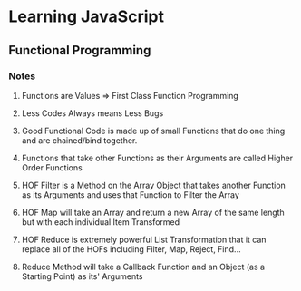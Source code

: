 # Learning JavaScript

## Functional Programming

### Notes

1. Functions are Values => First Class Function Programming
2. Less Codes Always means Less Bugs
3. Good Functional Code is made up of small Functions that do one thing and are chained/bind together.
4. Functions that take other Functions as their Arguments are called Higher Order Functions
5. HOF Filter is a Method on the Array Object that takes another Function as its Arguments and uses that Function to Filter the Array
6. HOF Map will take an Array and return a new Array of the same length but with each individual Item Transformed

7. HOF Reduce is extremely powerful List Transformation that it can replace all of the HOFs including Filter, Map, Reject, Find...
8. Reduce Method will take a Callback Function and an Object (as a Starting Point) as its' Arguments
